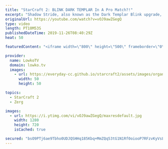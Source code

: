 ```yaml
---
title: "StarCraft 2: BLINK DARK TEMPLAR In A Pro Match?!"
excerpt: "Shadow Stride, also known as the Dark Templar Blink upgrade, is one of the most underused upgrades in StarCraft 2. In this professional match that was played during the World Championship Series, Classic decides to give it a try versus one of the best Zergs in the world.  Get more videos & support my"
originalUrl: https://youtube.com/watch?v=vOJ9awZGegQ
type: video
length: PT10M53S
publishedDateTime: 2019-11-26T08:40:29Z
heat: 50

featuredContent: "<iframe width=\"800\" height=\"500\" frameborder=\"0\" src=\"https://www.youtube.com/embed/vOJ9awZGegQ\" allow=\"accelerometer; autoplay; encrypted-media; gyroscope; picture-in-picture\" allowfullscreen></iframe>"

provider:
  name: LowkoTV
  domain: lowko.tv
  images:
    - url: https://everyday-cc.github.io/starcraft2/assets/images/organizations/lowko.tv-50x50.jpg
      width: 50
      height: 50

topics:
  - StarCraft 2
  - Zerg

images:
  - url: https://i.ytimg.com/vi/vOJ9awZGegQ/maxresdefault.jpg
    width: 1280
    height: 720
    isCached: true

secured: "bsO9PTj6ae9Tbho0UDJQSHHq185Kbq+MmZQq53tG1N1Rf0oiooP7RFzvKyVsLPy/GNx31k/5ixF/mZYeFB3YiFddpiUymk4yzMtEQz3927c3DNXDCVJvGYKEKf5kzLLrqIWz9t9K1+V1qMD/Fbfptoae/9DuTcEp+wP03tgqLONWZWULjGzeVdeuXTUplT8SKFRP9JuMcaYtzHdML+mIFW5GKfpx0l+aPl0rUOwo2d9R83fcqZPq8tp75WAPOUcTmm4YEnkDXq2ZcLzfpppTyg6BgUTF540O009/QUeDIRJ9WK0kjDIT1XELyzPxyZKfa/+jVVOx2r6CjoWvBhn/z7H8qnKwa8fgVwb5M7Jw8JQpPM/nLurqMAMzX3BCDfqZR2IgFGxr3QDrwf1GdqqVTp/FULQN03Zz+P5JdmCoy6s=;jo9D+s/+SIfRbiIHBZOZzw=="
---
```


